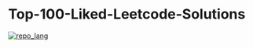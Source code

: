 # Top-100-Liked-Leetcode-Solutions
[![repo_lang](https://skillicons.dev/icons?i=python,cpp,java,go,swift,javascript,typescript,rust,ruby,c#)](#)
